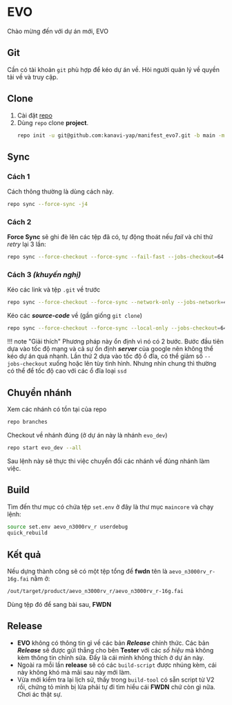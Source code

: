 # EVO

Chào mừng đến với dự án mới, EVO

## Git

Cần có tài khoản `git` phù hợp để kéo dự án về. Hỏi người quản lý về quyền tải về và truy cập.

## Clone

1. Cài đặt [repo](../../Tools/Repo/repo.md)
2. Dùng `repo` clone __project__.
    ```bash
    repo init -u git@github.com:kanavi-yap/manifest_evo7.git -b main -m default.xml
    ```
##  Sync

### Cách 1
Cách thông thường là dùng cách này.

```bash
repo sync --force-sync -j4
```

### Cách 2

__Force Sync__ sẽ ghi đè lên các tệp đã có, tự động thoát nếu _fail_ và chỉ thử _retry_ lại 3 lần:

```bash
repo sync --force-checkout --force-sync --fail-fast --jobs-checkout=64 --jobs-network=64 --retry-fetches=3
```

### Cách 3 _(khuyến nghị)_

Kéo các link và tệp `.git` về trước

```bash
repo sync --force-checkout --force-sync --network-only --jobs-network=4
```

Kéo các ___source-code___ về (gần giống `git clone`)

```bash
repo sync --force-checkout --force-sync --local-only --jobs-checkout=64
```

!!! note "Giải thích"
    Phương pháp này ổn định vì nó có 2 bước. Bước đầu tiên dựa vào tốc độ mạng và cả sự ổn định ___server___ của google nên không thể kéo dự án quá nhanh. Lần thứ 2 dựa vào tốc độ ổ đĩa, có thể giảm số `--jobs-checkout` xuống hoặc lên tùy tình hình. Nhưng nhìn chung thì thường có thể để tốc độ cao với các ổ đĩa loại `ssd`

## Chuyển nhánh

Xem các nhánh có tồn tại của repo

```bash
repo branches
```

Checkout về nhánh đúng (ở dự án này là nhánh `evo_dev`)

```bash
repo start evo_dev --all
```

Sau lệnh này sẽ thực thi việc chuyển đổi các nhánh về đúng nhánh làm việc.

## Build

Tìm đến thư mục có chứa tệp `set.env` ở đây là thư mục `maincore` và chạy lệnh:

```bash
source set.env aevo_n3000rv_r userdebug
quick_rebuild
```

## Kết quả

Nếu dựng thành công sẽ có một tệp tổng để __fwdn__ tên là `aevo_n3000rv_r-16g.fai` nằm ở:

```bash
/out/target/product/aevo_n3000rv_r/aevo_n3000rv_r-16g.fai
```

Dùng tệp đó để sang bài sau, __FWDN__

## Release

- __EVO__ không có thông tin gì về các bản ___Release___ chính thức. Các bản ___Release___ sẽ được gửi thẳng cho bên __Tester__ với các _số hiệu_ mà không kèm thông tin chỉnh sửa. Đấy là cái mình không thích ở dự án này.
- Ngoài ra mỗi lần __release__ sẽ có các `build-script` được nhúng kèm, cái này không khó mà mãi sau này mới làm.
- Vừa mới kiểm tra lại lịch sử, thấy trong `build-tool` có sẵn script từ V2 rồi, chứng tỏ mình bị lừa phải tự đi tìm hiểu cái __FWDN__ chứ còn gì nữa. Chơi ác thật sự.